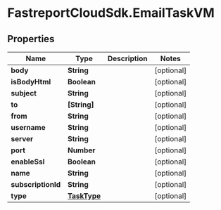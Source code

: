# FastreportCloudSdk.EmailTaskVM

## Properties

Name | Type | Description | Notes
------------ | ------------- | ------------- | -------------
**body** | **String** |  | [optional] 
**isBodyHtml** | **Boolean** |  | [optional] 
**subject** | **String** |  | [optional] 
**to** | **[String]** |  | [optional] 
**from** | **String** |  | [optional] 
**username** | **String** |  | [optional] 
**server** | **String** |  | [optional] 
**port** | **Number** |  | [optional] 
**enableSsl** | **Boolean** |  | [optional] 
**name** | **String** |  | [optional] 
**subscriptionId** | **String** |  | [optional] 
**type** | [**TaskType**](TaskType.md) |  | [optional] 


